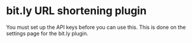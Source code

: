 # bit.ly URL shortening plugin

You must set up the API keys before you can use this. This is done on the settings
page for the bit.ly plugin.
